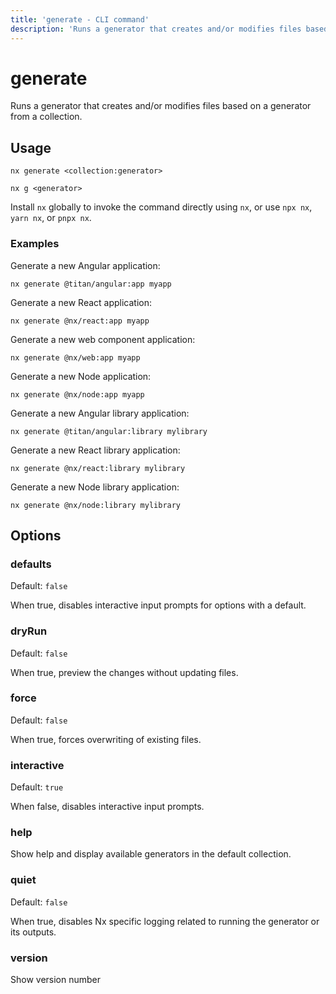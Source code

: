 ```yaml
---
title: 'generate - CLI command'
description: 'Runs a generator that creates and/or modifies files based on a generator from a collection.'
---
```


# generate

Runs a generator that creates and/or modifies files based on a generator from a collection.

## Usage

```shell
nx generate <collection:generator>
```

```shell
nx g <generator>
```

Install `nx` globally to invoke the command directly using `nx`, or use `npx nx`, `yarn nx`, or `pnpx nx`.

### Examples

Generate a new Angular application:

```shell
nx generate @titan/angular:app myapp
```

Generate a new React application:

```shell
nx generate @nx/react:app myapp
```

Generate a new web component application:

```shell
nx generate @nx/web:app myapp
```

Generate a new Node application:

```shell
nx generate @nx/node:app myapp
```

Generate a new Angular library application:

```shell
nx generate @titan/angular:library mylibrary
```

Generate a new React library application:

```shell
nx generate @nx/react:library mylibrary
```

Generate a new Node library application:

```shell
nx generate @nx/node:library mylibrary
```

## Options

### defaults

Default: `false`

When true, disables interactive input prompts for options with a default.

### dryRun

Default: `false`

When true, preview the changes without updating files.

### force

Default: `false`

When true, forces overwriting of existing files.

### interactive

Default: `true`

When false, disables interactive input prompts.

### help

Show help and display available generators in the default collection.

### quiet

Default: `false`

When true, disables Nx specific logging related to running the generator or its outputs.

### version

Show version number
